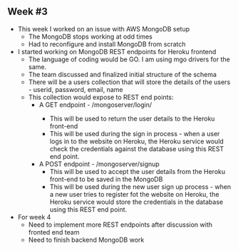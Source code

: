 ## Week #3
* This week I worked on an issue with AWS MongoDB setup
	* The MongoDB stops working at odd times
	* Had to reconfigure and install MongoDB from scratch
* I started working on MongoDB REST endpoints for Heroku frontend
	* The language of coding would be GO. I am using mgo drivers for the same.
	* The team discussed and finalized initial structure of the schema
	* There will be a users collection that will store the details of the users - userid, password, email, name
	* This collection would expose to REST end points:
		* A GET endpoint - /mongoserver/login/<userid>
			* This will be used to return the user details to the Heroku front-end
			* This will be used during the sign in process - when a user logs in to the website on Heroku, the Heroku service would check the credentials against the database using this REST end point.
		* A POST endpoint - /mongoserver/signup
			* This will be used to accept the user details from the Heroku front-end to be saved in the MongoDB
			* This will be used during the new user sign up process - when a new user tries to register fot the website on Heroku, the Heroku service would store the credentials in the database using this REST end point.
* For week 4
	* Need to implement more REST endpoints after discussion with fronted end team
	* Need to finish backend MongoDB work